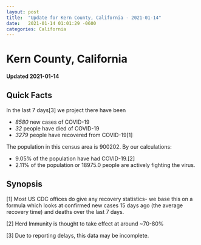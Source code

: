 ```yaml
---
layout: post
title:  "Update for Kern County, California - 2021-01-14"
date:   2021-01-14 01:01:29 -0600
categories: California
---
```


# Kern County, California
#### Updated 2021-01-14

## Quick Facts

In the last 7 days[3] we project there have been
- *8580* new cases of COVID-19
- *32* people have died of COVID-19
- *3279* people have recovered from COVID-19[1]

The population in this census area is 900202. By our calculations:
- 9.05% of the population have had COVID-19.[2]
- 2.11% of the population or 18975.0 people are actively fighting the virus.

## Synopsis




[1] Most US CDC offices do give any recovery statistics- we base this on a formula which looks at confirmed new cases
15 days ago (the average recovery time) and deaths over the last 7 days.

[2] Herd Immunity is thought to take effect at around ~70-80%

[3] Due to reporting delays, this data may be incomplete.
 
    